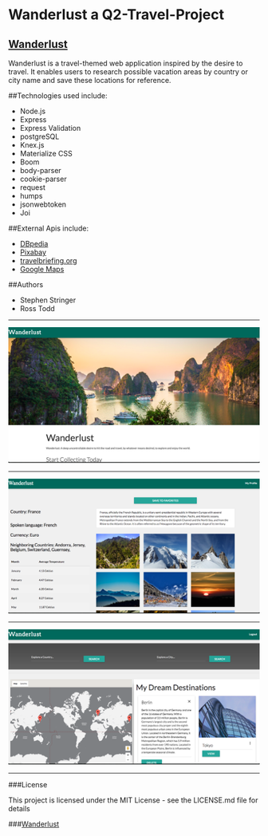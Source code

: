 # Wanderlust a Q2-Travel-Project

## [Wanderlust](https://stringer86-wanderlust.herokuapp.com/)

Wanderlust is a travel-themed web application inspired by the desire to travel. It enables users to research possible vacation areas by country or city name and save these locations for reference.

##Technologies used include:

* Node.js
* Express
* Express Validation
* postgreSQL
* Knex.js
* Materialize CSS
* Boom
* body-parser
* cookie-parser
* request
* humps
* jsonwebtoken
* Joi

##External Apis include:

+ [DBpedia](http://lookup.dbpedia.org/api/search.asmx/KeywordSearch)
+ [Pixabay](https://pixabay.com/api/)
+ [travelbriefing.org](https://travelbriefing.org/)
+ [Google Maps](https://developers.google.com/maps/)

##Authors

+ Stephen Stringer  
+ Ross Todd

***
![Home View](./READMEIMG/wanderHome.png)
***
![Country Search](./READMEIMG/france.png)
***
![User Page](./READMEIMG/wanderUserPg.png)
***

###License

This project is licensed under the MIT License - see the LICENSE.md file for details


###[Wanderlust](https://stringer86-wanderlust.herokuapp.com/)
